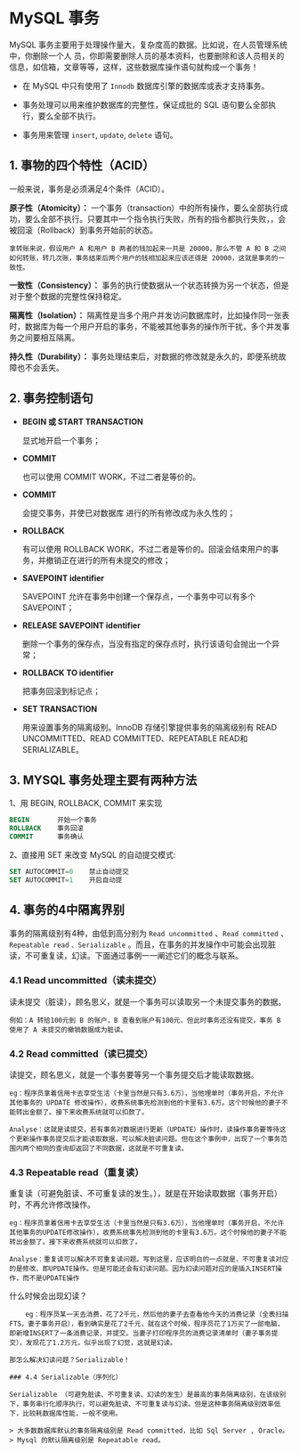 # MySQL 事务

MySQL 事务主要用于处理操作量大，复杂度高的数据。比如说，在人员管理系统中，你删除一个人 员，你即需要删除人员的基本资料，也要删除和该人员相关的信息，如信箱，文章等等，这样，这些数据库操作语句就构成一个事务！

- 在 MySQL 中只有使用了 `Innodb` 数据库引擎的数据库或表才支持事务。

- 事务处理可以用来维护数据库的完整性，保证成批的 SQL 语句要么全部执行，要么全部不执行。

- 事务用来管理 `insert`, `update`, `delete` 语句。

## 1. 事物的四个特性（ACID）

一般来说，事务是必须满足4个条件（ACID）。

**原子性（Atomicity）：** 一个事务（transaction）中的所有操作，要么全部执行成功，要么全部不执行。只要其中一个指令执行失败，所有的指令都执行失败，，会被回滚（Rollback）到事务开始前的状态。

    拿转账来说，假设用户 A 和用户 B 两者的钱加起来一共是 20000，那么不管 A 和 B 之间如何转账，转几次账，事务结束后两个用户的钱相加起来应该还得是 20000，这就是事务的一致性。

**一致性（Consistency）：** 事务的执行使数据从一个状态转换为另一个状态，但是对于整个数据的完整性保持稳定。

**隔离性（Isolation）：** 隔离性是当多个用户并发访问数据库时，比如操作同一张表时，数据库为每一个用户开启的事务，不能被其他事务的操作所干扰，多个并发事务之间要相互隔离。

**持久性（Durability）：** 事务处理结束后，对数据的修改就是永久的，即便系统故障也不会丢失。

## 2. 事务控制语句

- **BEGIN 或 START TRANSACTION**

    显式地开启一个事务；

- **COMMIT**

    也可以使用 COMMIT WORK，不过二者是等价的。

- **COMMIT**

    会提交事务，并使已对数据库 进行的所有修改成为永久性的；

- **ROLLBACK**

    有可以使用 ROLLBACK WORK，不过二者是等价的。回滚会结束用户的事务，并撤销正在进行的所有未提交的修改；

- **SAVEPOINT identifier**

    SAVEPOINT 允许在事务中创建一个保存点，一个事务中可以有多个 SAVEPOINT；

- **RELEASE SAVEPOINT identifier**

    删除一个事务的保存点，当没有指定的保存点时，执行该语句会抛出一个异常；

- **ROLLBACK TO identifier**

    把事务回滚到标记点；

- **SET TRANSACTION**

    用来设置事务的隔离级别。InnoDB 存储引擎提供事务的隔离级别有 READ UNCOMMITTED、READ COMMITTED、REPEATABLE READ和SERIALIZABLE。

## 3. MYSQL 事务处理主要有两种方法

1、用 BEGIN, ROLLBACK, COMMIT 来实现

```sql
BEGIN       开始一个事务
ROLLBACK    事务回滚
COMMIT      事务确认
```

2、直接用 SET 来改变 MySQL 的自动提交模式:

```sql
SET AUTOCOMMIT=0    禁止自动提交
SET AUTOCOMMIT=1    开启自动提
```

## 4. 事务的4中隔离界别

事务的隔离级别有4种，由低到高分别为 `Read uncommitted` 、`Read committed` 、`Repeatable read` `、Serializable` 。而且，在事务的并发操作中可能会出现脏读，不可重复读，幻读。下面通过事例一一阐述它们的概念与联系。

### 4.1 Read uncommitted（读未提交）

读未提交（脏读），顾名思义，就是一个事务可以读取另一个未提交事务的数据。

    例如：A 转给100元到 B 的账户，B 查看到账户有100元，但此时事务还没有提交，事务 B 使用了 A 未提交的撤销数据成为脏读。

### 4.2 Read committed（读已提交）

读提交，顾名思义，就是一个事务要等另一个事务提交后才能读取数据。

```text
eg：程序员拿着信用卡去享受生活（卡里当然是只有3.6万），当他埋单时（事务开启，不允许其他事务的 UPDATE 修改操作），收费系统事先检测到他的卡里有3.6万。这个时候他的妻子不能转出金额了。接下来收费系统就可以扣款了。
```

```text
Analyse：这就是读提交，若有事务对数据进行更新（UPDATE）操作时，读操作事务要等待这个更新操作事务提交后才能读取数据，可以解决脏读问题。但在这个事例中，出现了一个事务范围内两个相同的查询却返回了不同数据，这就是不可重复读。
```

### 4.3 Repeatable read（重复读）

重复读（可避免脏读、不可重复读的发生。），就是在开始读取数据（事务开启）时，不再允许修改操作。

```text
eg：程序员拿着信用卡去享受生活（卡里当然是只有3.6万），当他埋单时（事务开启，不允许其他事务的UPDATE修改操作），收费系统事先检测到他的卡里有3.6万。这个时候他的妻子不能转出金额了。接下来收费系统就可以扣款了。
```


```text
Analyse：重复读可以解决不可重复读问题。写到这里，应该明白的一点就是，不可重复读对应的是修改，即UPDATE操作。但是可能还会有幻读问题。因为幻读问题对应的是插入INSERT操作，而不是UPDATE操作
```

什么时候会出现幻读？

```text
    eg：程序员某一天去消费，花了2千元，然后他的妻子去查看他今天的消费记录（全表扫描FTS，妻子事务开启），看到确实是花了2千元，就在这个时候，程序员花了1万买了一部电脑，即新增INSERT了一条消费记录，并提交。当妻子打印程序员的消费记录清单时（妻子事务提交），发现花了1.2万元，似乎出现了幻觉，这就是幻读。

那怎么解决幻读问题？Serializable！

### 4.4 Serializable（序列化）

Serializable （可避免脏读、不可重复读、幻读的发生）是最高的事务隔离级别，在该级别下，事务串行化顺序执行，可以避免脏读、不可重复读与幻读。但是这种事务隔离级别效率低下，比较耗数据库性能，一般不使用。

> 大多数数据库默认的事务隔离级别是 Read committed，比如 Sql Server , Oracle。
> Mysql 的默认隔离级别是 Repeatable read。


